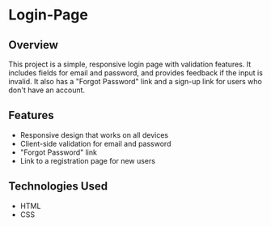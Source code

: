 # Login-Page

## Overview
This project is a simple, responsive login page with validation features. It includes fields for email and password, and provides feedback if the input is invalid. It also has a "Forgot Password" link and a sign-up link for users who don't have an account.

## Features
- Responsive design that works on all devices
- Client-side validation for email and password
- "Forgot Password" link
- Link to a registration page for new users

## Technologies Used
- HTML
- CSS

